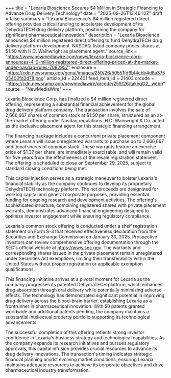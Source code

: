 +++
title = "Lexaria Bioscience Secures $4 Million in Strategic Financing to Advance Drug Delivery Technology"
date = "2025-09-26T13:46:12Z"
draft = false
summary = "Lexaria Bioscience's $4 million registered direct offering provides critical funding to accelerate development of its DehydraTECH drug delivery platform, positioning the company for significant pharmaceutical innovation."
description = "Lexaria Bioscience announces $4 million registered direct offering to fund DehydraTECH drug delivery platform development. NASDAQ-listed company prices shares at $1.50 with H.C. Wainwright as placement agent."
source_link = "https://www.newmediawire.com/news/lexaria-bioscience-corp-announces-4-0-million-registered-direct-offering-priced-at-the-market-under-nasdaq-rules-7082957"
enclosure = "https://cdn.newsramp.app/genai/images/259/26/50551fd6bf4cbb4d8a37505400fd2d78.png"
article_id = 224401
feed_item_id = 21403
qrcode = "https://cdn.newsramp.app/newmediawire/qrcode/259/26/takeqO2_.webp"
source = "NewMediaWire"
+++

<p>Lexaria Bioscience Corp. has finalized a $4 million registered direct offering, representing a substantial financial achievement for the global drug delivery platform company. The transaction involves the sale of 2,666,667 shares of common stock at $1.50 per share, structured as an at-the-market offering under Nasdaq regulations. H.C. Wainwright & Co. acted as the exclusive placement agent for this strategic financing arrangement.</p><p>The financing package includes a concurrent private placement component where Lexaria will issue unregistered warrants to purchase up to 2,666,667 additional shares of common stock. These warrants feature an exercise price of $1.37 per share, are immediately exercisable, and will remain valid for five years from the effectiveness of the resale registration statement. The offering is scheduled to close on September 29, 2025, subject to standard closing conditions being met.</p><p>This capital injection serves as a strategic maneuver to bolster Lexaria's financial stability as the company continues to develop its proprietary DehydraTECH technology platform. The net proceeds are designated for working capital and general corporate purposes, providing essential funding for ongoing research and development activities. The offering's sophisticated structure, combining registered shares with private placement warrants, demonstrates advanced financial engineering designed to optimize investor engagement while ensuring regulatory compliance.</p><p>Lexaria's common stock offering is conducted under a shelf registration statement on Form S-3 that received effectiveness declaration from the Securities and Exchange Commission on January 30, 2025. Prospective investors can review comprehensive offering documentation through the SEC's official website at <a href="https://www.sec.gov" rel="nofollow" target="_blank">https://www.sec.gov</a>. The warrants and corresponding shares issued in the private placement remain unregistered under Securities Act exemptions, limiting their transferability within the United States without proper registration or applicable exemption qualifications.</p><p>This financing initiative arrives at a pivotal moment for Lexaria as the company progresses its patented DehydraTECH platform, which enhances drug absorption through oral delivery while potentially minimizing adverse effects. The technology has demonstrated significant potential in improving drug delivery across the blood-brain barrier, establishing Lexaria as a frontrunner in pharmaceutical innovation. With 50 patents granted worldwide and additional patents pending, the company maintains a substantial intellectual property portfolio supporting its technological advancements.</p><p>The successful completion of this offering reflects strong investor confidence in Lexaria's business strategy and technological capabilities. As the company expands its research initiatives and pursues regulatory approvals, this capital infusion provides crucial resources to advance its drug delivery innovations. The transaction's timing indicates strategic financial planning amidst evolving market conditions, ensuring Lexaria maintains adequate resources to achieve its corporate objectives and drive pharmaceutical industry transformation.</p>